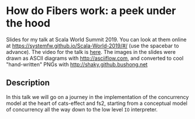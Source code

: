 # How do Fibers work: a peek under the hood

Slides for my talk at Scala World Summit 2019. You can look at them online at https://systemfw.github.io/Scala-World-2019/#/ (use the spacebar to advance). The video for the talk is [here](https://www.youtube.com/watch?v=x5_MmZVLiSM).
The images in the slides were drawn as ASCII diagrams with http://asciiflow.com, and converted to cool "hand-written" PNGs with http://shaky.github.bushong.net



## Description

In this talk we will go on a journey in the implementation of the
concurrency model at the heart of cats-effect and fs2, starting from a
conceptual model of concurrency all the way down to the low level `IO`
interpreter.

